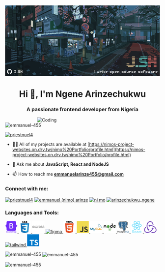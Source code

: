 ![MasterHead](https://raw.githubusercontent.com/JSH32/JSH32/master/assets/main.gif)
<h1 align="center">Hi 👋, I'm Ngene Arinzechukwu</h1>
<h3 align="center">A passionate frontend developer from Nigeria</h3>
<img align="right" alt="Coding" width="400" src="https://i.makeagif.com/media/4-05-2022/FvBVst.gif">

<p align="left"> <img src="https://komarev.com/ghpvc/?username=emmanuel-455&label=Profile%20views&color=0e75b6&style=flat" alt="emmanuel-455" /> </p>

<p align="left"> <a href="https://twitter.com/priestnuel4" target="blank"><img src="https://img.shields.io/twitter/follow/priestnuel4?logo=twitter&style=for-the-badge" alt="priestnuel4" /></a> </p>

- 👨‍💻 All of my projects are available at [https://nimos-project-websites.on.drv.tw/nimo%20Portfolio/profile.html](https://nimos-project-websites.on.drv.tw/nimo%20Portfolio/profile.html)

- 💬 Ask me about **JavaScript, React and NodeJS**

- 📫 How to reach me **emmanuelarinze455@gmail.com**

<h3 align="left">Connect with me:</h3>
<p align="left">
<a href="https://twitter.com/priestnuel4" target="blank"><img align="center" src="https://raw.githubusercontent.com/rahuldkjain/github-profile-readme-generator/master/src/images/icons/Social/twitter.svg" alt="priestnuel4" height="30" width="40" /></a>
<a href="https://linkedin.com/in/emmanuel (nimo) arinze" target="blank"><img align="center" src="https://raw.githubusercontent.com/rahuldkjain/github-profile-readme-generator/master/src/images/icons/Social/linked-in-alt.svg" alt="emmanuel (nimo) arinze" height="30" width="40" /></a>
<a href="https://fb.com/ni mo" target="blank"><img align="center" src="https://raw.githubusercontent.com/rahuldkjain/github-profile-readme-generator/master/src/images/icons/Social/facebook.svg" alt="ni mo" height="30" width="40" /></a>
<a href="https://instagram.com/arinzechukwu_ngene" target="blank"><img align="center" src="https://raw.githubusercontent.com/rahuldkjain/github-profile-readme-generator/master/src/images/icons/Social/instagram.svg" alt="arinzechukwu_ngene" height="30" width="40" /></a>
</p>

<h3 align="left">Languages and Tools:</h3>
<p align="left"> <a href="https://getbootstrap.com" target="_blank" rel="noreferrer"> <img src="https://raw.githubusercontent.com/devicons/devicon/master/icons/bootstrap/bootstrap-plain-wordmark.svg" alt="bootstrap" width="40" height="40"/> </a> <a href="https://www.w3schools.com/css/" target="_blank" rel="noreferrer"> <img src="https://raw.githubusercontent.com/devicons/devicon/master/icons/css3/css3-original-wordmark.svg" alt="css3" width="40" height="40"/> </a> <a href="https://expressjs.com" target="_blank" rel="noreferrer"> <img src="https://raw.githubusercontent.com/devicons/devicon/master/icons/express/express-original-wordmark.svg" alt="express" width="40" height="40"/> </a> <a href="https://www.figma.com/" target="_blank" rel="noreferrer"> <img src="https://www.vectorlogo.zone/logos/figma/figma-icon.svg" alt="figma" width="40" height="40"/> </a> <a href="https://www.w3.org/html/" target="_blank" rel="noreferrer"> <img src="https://raw.githubusercontent.com/devicons/devicon/master/icons/html5/html5-original-wordmark.svg" alt="html5" width="40" height="40"/> </a> <a href="https://developer.mozilla.org/en-US/docs/Web/JavaScript" target="_blank" rel="noreferrer"> <img src="https://raw.githubusercontent.com/devicons/devicon/master/icons/javascript/javascript-original.svg" alt="javascript" width="40" height="40"/> </a> <a href="https://www.mysql.com/" target="_blank" rel="noreferrer"> <img src="https://raw.githubusercontent.com/devicons/devicon/master/icons/mysql/mysql-original-wordmark.svg" alt="mysql" width="40" height="40"/> </a> <a href="https://nodejs.org" target="_blank" rel="noreferrer"> <img src="https://raw.githubusercontent.com/devicons/devicon/master/icons/nodejs/nodejs-original-wordmark.svg" alt="nodejs" width="40" height="40"/> </a> <a href="https://www.postgresql.org" target="_blank" rel="noreferrer"> <img src="https://raw.githubusercontent.com/devicons/devicon/master/icons/postgresql/postgresql-original-wordmark.svg" alt="postgresql" width="40" height="40"/> </a> <a href="https://reactjs.org/" target="_blank" rel="noreferrer"> <img src="https://raw.githubusercontent.com/devicons/devicon/master/icons/react/react-original-wordmark.svg" alt="react" width="40" height="40"/> </a> <a href="https://redux.js.org" target="_blank" rel="noreferrer"> <img src="https://raw.githubusercontent.com/devicons/devicon/master/icons/redux/redux-original.svg" alt="redux" width="40" height="40"/> </a> <a href="https://tailwindcss.com/" target="_blank" rel="noreferrer"> <img src="https://www.vectorlogo.zone/logos/tailwindcss/tailwindcss-icon.svg" alt="tailwind" width="40" height="40"/> </a> <a href="https://www.typescriptlang.org/" target="_blank" rel="noreferrer"> <img src="https://raw.githubusercontent.com/devicons/devicon/master/icons/typescript/typescript-original.svg" alt="typescript" width="40" height="40"/> </a> </p>

<p><img align="left" src="https://github-readme-stats.vercel.app/api/top-langs?username=emmanuel-455&show_icons=true&locale=en&layout=compact" alt="emmanuel-455" /></p>

<p>&nbsp;<img align="center" src="https://github-readme-stats.vercel.app/api?username=emmanuel-455&show_icons=true&locale=en" alt="emmanuel-455" /></p>

<p><img align="center" src="https://github-readme-streak-stats.herokuapp.com/?user=emmanuel-455&" alt="emmanuel-455" /></p>
